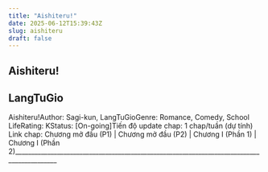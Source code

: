 ```yaml
---
title: "Aishiteru!"
date: 2025-06-12T15:39:43Z
slug: aishiteru
draft: false
---
```


## Aishiteru!

## LangTuGio

Aishiteru!Author: Sagi-kun, LangTuGioGenre: Romance, Comedy, School LifeRating: KStatus: [On-going]Tiến độ update chap: 1 chap/tuần (dự tính)
Link chap:
Chương mở đầu (P1) | Chương mở đầu (P2) | Chương I (Phần 1) | Chương I (Phần 2)___________________________________________________________________________________________